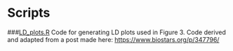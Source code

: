 # Scripts
###[LD_plots.R](https://github.com/tshalev/WRC-genome-paper/blob/main/Scripts/LD_plots.R)
Code for generating LD plots used in Figure 3. Code derived and adapted from a post made here: https://www.biostars.org/p/347796/

###
